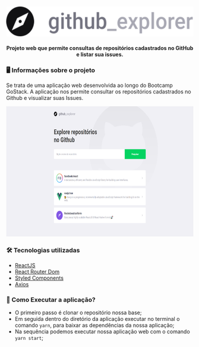 <p align="center"  >
  <img height=80px src="https://raw.githubusercontent.com/jhonatanffelipe/github-explorer/edf2a16c7f213993e6dd913e56f871a19869b24d/src/assets/github-logo.svg"/>
</p>


<h4 align="center">
  Projeto web que permite consultas de repositórios cadastrados no GitHub e listar sua issues.
</h4>



### 🖥 Informações sobre o projeto

Se trata de uma aplicação web desenvolvida ao longo do Bootcamp GoStack. A aplicação nos permite consultar os repositórios cadastrados no Github e visualizar suas Issues.

<img height=350px src="https://raw.githubusercontent.com/jhonatanffelipe/github-explorer/master/assetsReadme/home.png"/>

### 🛠 Tecnologias utilizadas 

-  [ReactJS](https://reactjs.org/)
-  [React Router Dom](https://reactrouter.com/web/guides/quick-start)
-  [Styled Components](https://styled-components.com/)
-  [Axios](https://github.com/axios/axios)


### 💾 Como Executar a aplicação?

- O primeiro passo é clonar o repositório nossa base;
- Em seguida dentro do diretório da aplicação executar no terminal o comando `yarn`, para baixar as dependências da nossa aplicação;
- Na sequência podemos executar nossa aplicação web com o comando `yarn start`;

